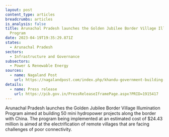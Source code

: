 ```yaml
---
layout: post
content_type: articles
breadcrumbs: articles
is_analysis: false
title: Arunachal Pradesh launches the Golden Jubilee Border Village Illumination
  Program
date: 2023-04-19T19:35:29.871Z
states:
  - Arunachal Pradesh
sectors:
  - Infrastructure and Governance
subsectors:
  - Power & Renewable Energy
sources:
  - name: Nagaland Post
    url: https://nagalandpost.com/index.php/khandu-government-building-mini-power-projects-along-china-border-in-arunachal/
details:
  - name: Press release
    url: https://pib.gov.in/PressReleaseIframePage.aspx?PRID=1915417
---
```

Arunachal Pradesh launches the Golden Jubilee Border Village Illumination Program aimed at building 50 mini hydropower projects along the border with China. The program being implemented at an estimated cost of $24.43 million is aimed at the electrification of remote villages that are facing challenges of poor connectivity.